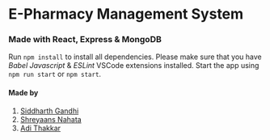 # E-Pharmacy Management System

### Made with React, Express & MongoDB

Run `npm install` to install all dependencies. Please make sure that you have _Babel Javascript_ & _ESLint_ VSCode extensions installed.
Start the app using `npm run start` or `npm start`.

#### Made by

1. [Siddharth Gandhi](https://github.com/Siddharth-Gandhi)
2. [Shreyaans Nahata](https://github.com/IAmOZRules)
3. [Adi Thakkar](https://github.com/*)

